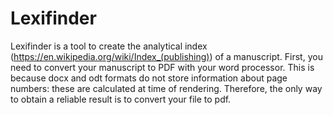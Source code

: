 # Lexifinder
Lexifinder is a tool to create the analytical index (https://en.wikipedia.org/wiki/Index_(publishing)) of a manuscript. First, you need to convert your manuscript to PDF with your word processor. This is because docx and odt formats do not store information about page numbers: these are calculated at time of rendering. Therefore, the only way to obtain a reliable result is to convert your file to pdf.
